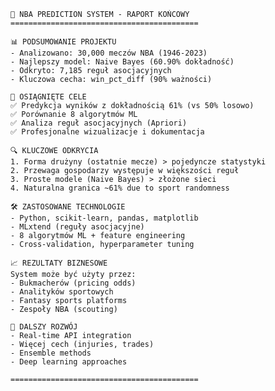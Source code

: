     🏀 NBA PREDICTION SYSTEM - RAPORT KOŃCOWY
    ==========================================

    📊 PODSUMOWANIE PROJEKTU
    - Analizowano: 30,000 meczów NBA (1946-2023)  
    - Najlepszy model: Naive Bayes (60.90% dokładność)
    - Odkryto: 7,185 reguł asocjacyjnych
    - Kluczowa cecha: win_pct_diff (90% ważności)

    🎯 OSIĄGNIĘTE CELE
    ✅ Predykcja wyników z dokładnością 61% (vs 50% losowo)
    ✅ Porównanie 8 algorytmów ML
    ✅ Analiza reguł asocjacyjnych (Apriori)
    ✅ Profesjonalne wizualizacje i dokumentacja

    🔍 KLUCZOWE ODKRYCIA
    1. Forma drużyny (ostatnie mecze) > pojedyncze statystyki
    2. Przewaga gospodarzy występuje w większości reguł
    3. Proste modele (Naive Bayes) > złożone sieci
    4. Naturalna granica ~61% due to sport randomness

    🛠️ ZASTOSOWANE TECHNOLOGIE
    - Python, scikit-learn, pandas, matplotlib
    - MLxtend (reguły asocjacyjne)
    - 8 algorytmów ML + feature engineering
    - Cross-validation, hyperparameter tuning

    📈 REZULTATY BIZNESOWE
    System może być użyty przez:
    - Bukmacherów (pricing odds)
    - Analityków sportowych
    - Fantasy sports platforms
    - Zespoły NBA (scouting)

    🚀 DALSZY ROZWÓJ
    - Real-time API integration
    - Więcej cech (injuries, trades)
    - Ensemble methods
    - Deep learning approaches

    ==========================================
